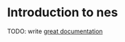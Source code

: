 # Introduction to nes

TODO: write [great documentation](http://jacobian.org/writing/what-to-write/)

